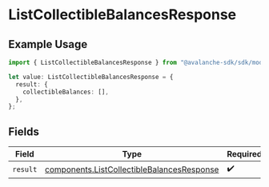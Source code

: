 # ListCollectibleBalancesResponse

## Example Usage

```typescript
import { ListCollectibleBalancesResponse } from "@avalanche-sdk/sdk/models/operations";

let value: ListCollectibleBalancesResponse = {
  result: {
    collectibleBalances: [],
  },
};
```

## Fields

| Field                                                                                                    | Type                                                                                                     | Required                                                                                                 | Description                                                                                              |
| -------------------------------------------------------------------------------------------------------- | -------------------------------------------------------------------------------------------------------- | -------------------------------------------------------------------------------------------------------- | -------------------------------------------------------------------------------------------------------- |
| `result`                                                                                                 | [components.ListCollectibleBalancesResponse](../../models/components/listcollectiblebalancesresponse.md) | :heavy_check_mark:                                                                                       | N/A                                                                                                      |